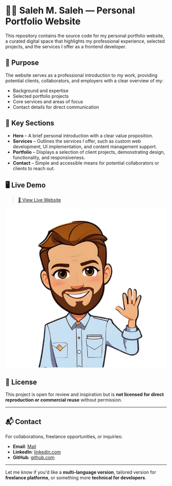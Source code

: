 # 🧑‍💻 Saleh M. Saleh — Personal Portfolio Website

This repository contains the source code for my personal portfolio website, a curated digital space that highlights my professional experience, selected projects, and the services I offer as a frontend developer.

## 📌 Purpose

The website serves as a professional introduction to my work, providing potential clients, collaborators, and employers with a clear overview of my:

- Background and expertise
- Selected portfolio projects
- Core services and areas of focus
- Contact details for direct communication

## 📄 Key Sections

- **Hero** – A brief personal introduction with a clear value proposition.
- **Services** – Outlines the services I offer, such as custom web development, UI implementation, and content management support.
- **Portfolio** – Displays a selection of client projects, demonstrating design, functionality, and responsiveness.
- **Contact** – Simple and accessible means for potential collaborators or clients to reach out.

## 🖥️ Live Demo

> [🔗 View Live Website](https://saleh-mahmoud.github.io/Portfolio/)

![Portfolio Screenshot](./images/portfolioImg.jpeg)


## 📝 License

This project is open for review and inspiration but is **not licensed for direct reproduction or commercial reuse** without permission.

---

## 📬 Contact

For collaborations, freelance opportunities, or inquiries:

- **Email**: [Mail](sm12378939@gmail.com)
- **LinkedIn**: [linkedin.com](https://www.linkedin.com/in/saleh-m-saleh-89053435a/)  
- **GitHub**: [github.com](https://github.com/Saleh-Mahmoud)

---

Let me know if you'd like a **multi-language version**, tailored version for **freelance platforms**, or something more **technical for developers**.